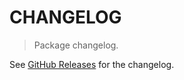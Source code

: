 # CHANGELOG

> Package changelog.

See [GitHub Releases](https://github.com/stdlib-js/assert-is-same-complex64array/releases) for the changelog.
